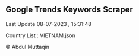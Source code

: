 

## Google Trends Keywords Scraper 
 
Last Update 08-07-2023 , 15:31:48

Country List :
VIETNAM.json



© Abdul Muttaqin 
